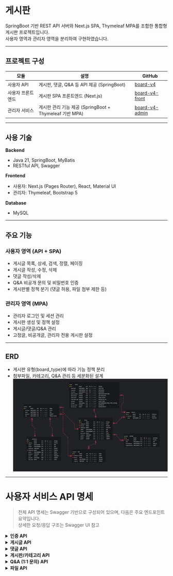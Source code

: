 # 게시판

SpringBoot 기반 REST API 서버와 Next.js SPA, Thymeleaf MPA를 조합한 통합형 게시판 프로젝트입니다.  
사용자 영역과 관리자 영역을 분리하여 구현하였습니다.

---

## 프로젝트 구성

| 모듈 | 설명 | GitHub |
|------|------|--------|
| 사용자 API | 게시판, 댓글, Q&A 등 API 제공 (SpringBoot) | [board-v4](https://github.com/DNGHKM/board-v4) |
| 사용자 프론트엔드 | 게시판 SPA 프론트엔드 (Next.js) | [board-v4-front](https://github.com/DNGHKM/board-v4-front) |
| 관리자 서비스 | 게시판 관리 기능 제공 (SpringBoot + Thymeleaf 기반 MPA) | [board-v4-admin](https://github.com/DNGHKM/board-v4-admin) |

---

## 사용 기술

**Backend**
- Java 21, SpringBoot, MyBatis
- RESTful API, Swagger

**Frontend**
- 사용자: Next.js (Pages Router), React, Material UI
- 관리자: Thymeleaf, Bootstrap 5

**Database**
- MySQL


---

## 주요 기능

### 사용자 영역 (API + SPA)

- 게시글 목록, 상세, 검색, 정렬, 페이징
- 게시글 작성, 수정, 삭제
- 댓글 작성/삭제
- Q&A 비공개 문의 및 비밀번호 인증
- 게시판별 정책 분기 (댓글 허용, 파일 첨부 제한 등)

### 관리자 영역 (MPA)

- 관리자 로그인 및 세션 관리
- 게시판 생성 및 정책 설정
- 게시글/댓글/Q&A 관리
- 고정글, 비공개글, 관리자 전용 게시판 설정

---

## ERD

- 게시판 유형(board_type)에 따라 기능 정책 분리
- 첨부파일, 카테고리, Q&A 관리 등 세분화된 설계
  ![ERD 미리보기](./doc/erd.png)
---
# 사용자 서비스 API 명세
> 전체 API 명세는 Swagger 기반으로 구성되어 있으며, 다음은 주요 엔드포인트 요약입니다.  
> 상세한 요청/응답 구조는 Swagger UI 참고
<details>
<summary><strong>인증 API</strong></summary>

| Method | URL              | 설명            |
|--------|------------------|---------------|
| POST   | /api/auth/login  | 사용자 로그인       |
| GET    | /api/auth/check  | 유저명 중복 확인     |
| GET    | /api/auth/me     | 토큰 기반 유저정보 확인 |
| POST   | /api/auth/logout | 로그아웃          |

</details>

<details>
<summary><strong>게시글 API</strong></summary>

| Method | URL                        | 설명               |
|--------|----------------------------|--------------------|
| GET    | /api/posts                 | 게시글 목록 조회     |
| GET    | /api/posts/{id}           | 게시글 상세 조회     |
| POST   | /api/posts                 | 게시글 작성         |
| PUT    | /api/posts/{id}           | 게시글 수정         |
| DELETE | /api/posts/{id}           | 게시글 삭제         |
| POST   | /api/posts/password-check | 비회원 비밀번호 확인 |

</details>

<details>
<summary><strong>댓글 API</strong></summary>

| Method | URL                      | 설명         |
|--------|--------------------------|--------------|
| GET    | /api/comments/{postId}   | 댓글 목록 조회 |
| POST   | /api/comments            | 댓글 작성     |
| DELETE | /api/comments/{id}       | 댓글 삭제     |

</details>

<details>
<summary><strong>게시판/카테고리 API</strong></summary>

| Method | URL                         | 설명                     |
|--------|-----------------------------|--------------------------|
| GET    | /api/boards                 | 게시판 목록 조회           |
| GET    | /api/boards/{id}            | 게시판 상세 조회           |
| GET    | /api/categories/{boardId}   | 특정 게시판의 카테고리 목록 |

</details>

<details>
<summary><strong>Q&A (1:1 문의) API</strong></summary>

| Method | URL           | 설명         |
|--------|---------------|--------------|
| POST   | /api/qna      | Q&A 작성      |
| GET    | /api/qna/{id} | Q&A 상세 조회 |
| PUT    | /api/qna/{id} | Q&A 수정      |
| DELETE | /api/qna/{id} | Q&A 삭제      |

</details>

<details>
<summary><strong>파일 API</strong></summary>

| Method | URL                    | 설명             |
|--------|------------------------|------------------|
| POST   | /api/upload            | 파일 업로드       |
| GET    | /api/files/{filename}  | 파일 다운로드     |

</details>
